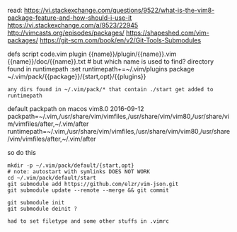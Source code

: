 read:
https://vi.stackexchange.com/questions/9522/what-is-the-vim8-package-feature-and-how-should-i-use-it
https://vi.stackexchange.com/a/9523/22945
http://vimcasts.org/episodes/packages/
https://shapeshed.com/vim-packages/
https://git-scm.com/book/en/v2/Git-Tools-Submodules

defs
    script      code.vim
    plugin      {{name}}/plugin/{{name}}.vim  {{name}}/doc/{{name}}.txt # but which name is used to find? directory found in runtimepath   :set runtimepath+=~/.vim/plugins
    package     ~/.vim/pack/{{package}}/{start,opt}/{{plugins}}

    any dirs found in ~/.vim/pack/* that contain ./start get added to runtimepath

default packpath on macos vim8.0 2016-09-12
    packpath=~/.vim,/usr/share/vim/vimfiles,/usr/share/vim/vim80,/usr/share/vim/vimfiles/after,~/.vim/after
    runtimepath=~/.vim,/usr/share/vim/vimfiles,/usr/share/vim/vim80,/usr/share/vim/vimfiles/after,~/.vim/after

so do this

    mkdir -p ~/.vim/pack/default/{start,opt}
    # note: autostart with symlinks DOES NOT WORK
    cd ~/.vim/pack/default/start
    git submodule add https://github.com/elzr/vim-json.git
    git submodule update --remote --merge && git commit

    git submodule init
    git submodule deinit ?

    had to set filetype and some other stuffs in .vimrc
